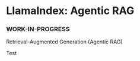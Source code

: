 # LlamaIndex: Agentic RAG 

### WORK-IN-PROGRESS

Retrieval-Augmented Generation (Agentic RAG)

Test
